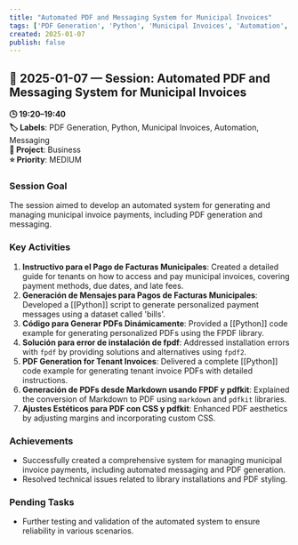 ```yaml
---
title: "Automated PDF and Messaging System for Municipal Invoices"
tags: ['PDF Generation', 'Python', 'Municipal Invoices', 'Automation', 'Messaging']
created: 2025-01-07
publish: false
---
```


## 📅 2025-01-07 — Session: Automated PDF and Messaging System for Municipal Invoices

**🕒 19:20–19:40**  
**🏷️ Labels**: PDF Generation, Python, Municipal Invoices, Automation, Messaging  
**📂 Project**: Business  
**⭐ Priority**: MEDIUM  


### Session Goal
The session aimed to develop an automated system for generating and managing municipal invoice payments, including PDF generation and messaging.

### Key Activities
1. **Instructivo para el Pago de Facturas Municipales**: Created a detailed guide for tenants on how to access and pay municipal invoices, covering payment methods, due dates, and late fees.
2. **Generación de Mensajes para Pagos de Facturas Municipales**: Developed a [[Python]] script to generate personalized payment messages using a dataset called 'bills'.
3. **Código para Generar PDFs Dinámicamente**: Provided a [[Python]] code example for generating personalized PDFs using the FPDF library.
4. **Solución para error de instalación de fpdf**: Addressed installation errors with `fpdf` by providing solutions and alternatives using `fpdf2`.
5. **PDF Generation for Tenant Invoices**: Delivered a complete [[Python]] code example for generating tenant invoice PDFs with detailed instructions.
6. **Generación de PDFs desde Markdown usando FPDF y pdfkit**: Explained the conversion of Markdown to PDF using `markdown` and `pdfkit` libraries.
7. **Ajustes Estéticos para PDF con CSS y pdfkit**: Enhanced PDF aesthetics by adjusting margins and incorporating custom CSS.

### Achievements
- Successfully created a comprehensive system for managing municipal invoice payments, including automated messaging and PDF generation.
- Resolved technical issues related to library installations and PDF styling.

### Pending Tasks
- Further testing and validation of the automated system to ensure reliability in various scenarios.
